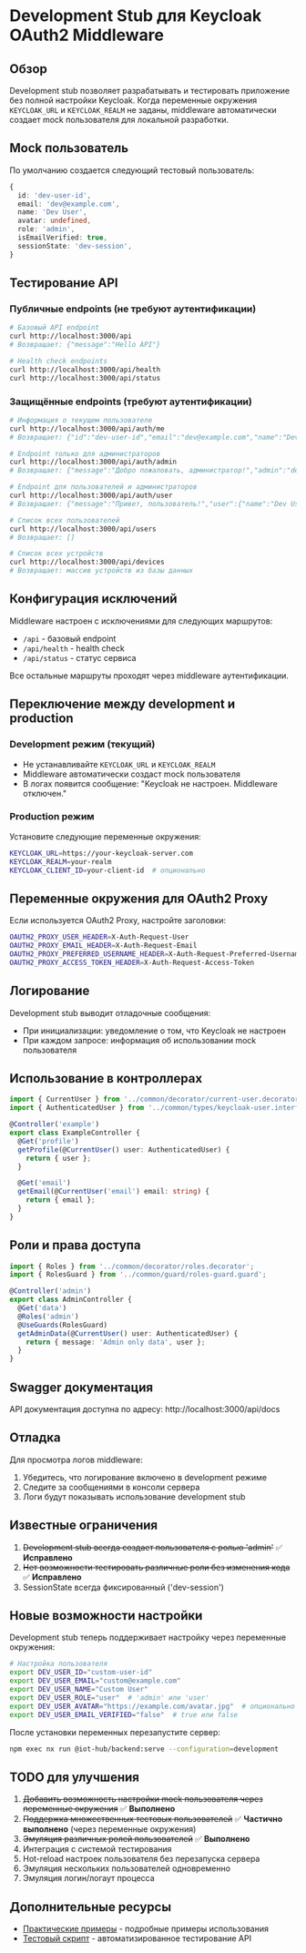 # Development Stub для Keycloak OAuth2 Middleware

## Обзор

Development stub позволяет разрабатывать и тестировать приложение без полной настройки Keycloak. Когда переменные окружения `KEYCLOAK_URL` и `KEYCLOAK_REALM` не заданы, middleware автоматически создает mock пользователя для локальной разработки.

## Mock пользователь

По умолчанию создается следующий тестовый пользователь:

```typescript
{
  id: 'dev-user-id',
  email: 'dev@example.com',
  name: 'Dev User',
  avatar: undefined,
  role: 'admin',
  isEmailVerified: true,
  sessionState: 'dev-session',
}
```

## Тестирование API

### Публичные endpoints (не требуют аутентификации)

```bash
# Базовый API endpoint
curl http://localhost:3000/api
# Возвращает: {"message":"Hello API"}

# Health check endpoints
curl http://localhost:3000/api/health
curl http://localhost:3000/api/status
```

### Защищённые endpoints (требуют аутентификации)

```bash
# Информация о текущем пользователе
curl http://localhost:3000/api/auth/me
# Возвращает: {"id":"dev-user-id","email":"dev@example.com","name":"Dev User","role":"admin","isEmailVerified":true}

# Endpoint только для администраторов
curl http://localhost:3000/api/auth/admin
# Возвращает: {"message":"Добро пожаловать, администратор!","admin":"dev@example.com"}

# Endpoint для пользователей и администраторов
curl http://localhost:3000/api/auth/user
# Возвращает: {"message":"Привет, пользователь!","user":{"name":"Dev User","role":"admin"}}

# Список всех пользователей
curl http://localhost:3000/api/users
# Возвращает: []

# Список всех устройств
curl http://localhost:3000/api/devices
# Возвращает: массив устройств из базы данных
```

## Конфигурация исключений

Middleware настроен с исключениями для следующих маршрутов:

- `/api` - базовый endpoint
- `/api/health` - health check
- `/api/status` - статус сервиса

Все остальные маршруты проходят через middleware аутентификации.

## Переключение между development и production

### Development режим (текущий)

- Не устанавливайте `KEYCLOAK_URL` и `KEYCLOAK_REALM`
- Middleware автоматически создаст mock пользователя
- В логах появится сообщение: "Keycloak не настроен. Middleware отключен."

### Production режим

Установите следующие переменные окружения:

```bash
KEYCLOAK_URL=https://your-keycloak-server.com
KEYCLOAK_REALM=your-realm
KEYCLOAK_CLIENT_ID=your-client-id  # опционально
```

## Переменные окружения для OAuth2 Proxy

Если используется OAuth2 Proxy, настройте заголовки:

```bash
OAUTH2_PROXY_USER_HEADER=X-Auth-Request-User
OAUTH2_PROXY_EMAIL_HEADER=X-Auth-Request-Email
OAUTH2_PROXY_PREFERRED_USERNAME_HEADER=X-Auth-Request-Preferred-Username
OAUTH2_PROXY_ACCESS_TOKEN_HEADER=X-Auth-Request-Access-Token
```

## Логирование

Development stub выводит отладочные сообщения:

- При инициализации: уведомление о том, что Keycloak не настроен
- При каждом запросе: информация об использовании mock пользователя

## Использование в контроллерах

```typescript
import { CurrentUser } from '../common/decorator/current-user.decorator';
import { AuthenticatedUser } from '../common/types/keycloak-user.interface';

@Controller('example')
export class ExampleController {
  @Get('profile')
  getProfile(@CurrentUser() user: AuthenticatedUser) {
    return { user };
  }

  @Get('email')
  getEmail(@CurrentUser('email') email: string) {
    return { email };
  }
}
```

## Роли и права доступа

```typescript
import { Roles } from '../common/decorator/roles.decorator';
import { RolesGuard } from '../common/guard/roles-guard.guard';

@Controller('admin')
export class AdminController {
  @Get('data')
  @Roles('admin')
  @UseGuards(RolesGuard)
  getAdminData(@CurrentUser() user: AuthenticatedUser) {
    return { message: 'Admin only data', user };
  }
}
```

## Swagger документация

API документация доступна по адресу: http://localhost:3000/api/docs

## Отладка

Для просмотра логов middleware:

1. Убедитесь, что логирование включено в development режиме
2. Следите за сообщениями в консоли сервера
3. Логи будут показывать использование development stub

## Известные ограничения

1. ~~Development stub всегда создает пользователя с ролью 'admin'~~ ✅ **Исправлено**
2. ~~Нет возможности тестировать различные роли без изменения кода~~ ✅ **Исправлено**
3. SessionState всегда фиксированный ('dev-session')

## Новые возможности настройки

Development stub теперь поддерживает настройку через переменные окружения:

```bash
# Настройка пользователя
export DEV_USER_ID="custom-user-id"
export DEV_USER_EMAIL="custom@example.com"
export DEV_USER_NAME="Custom User"
export DEV_USER_ROLE="user"  # 'admin' или 'user'
export DEV_USER_AVATAR="https://example.com/avatar.jpg"  # опционально
export DEV_USER_EMAIL_VERIFIED="false"  # true или false
```

После установки переменных перезапустите сервер:

```bash
npm exec nx run @iot-hub/backend:serve --configuration=development
```

## TODO для улучшения

1. ~~Добавить возможность настройки mock пользователя через переменные окружения~~ ✅ **Выполнено**
2. ~~Поддержка множественных тестовых пользователей~~ ✅ **Частично выполнено** (через переменные окружения)
3. ~~Эмуляция различных ролей пользователей~~ ✅ **Выполнено**
4. Интеграция с системой тестирования
5. Hot-reload настроек пользователя без перезапуска сервера
6. Эмуляция нескольких пользователей одновременно
7. Эмуляция логин/логаут процесса

## Дополнительные ресурсы

- [Практические примеры](./DEVELOPMENT_EXAMPLES.md) - подробные примеры использования
- [Тестовый скрипт](../test-dev-stub.sh) - автоматизированное тестирование API

